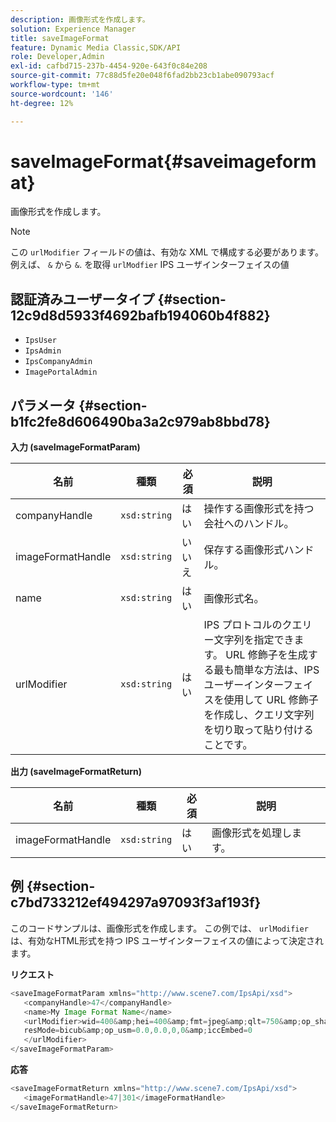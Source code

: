 ```yaml
---
description: 画像形式を作成します。
solution: Experience Manager
title: saveImageFormat
feature: Dynamic Media Classic,SDK/API
role: Developer,Admin
exl-id: cafbd715-237b-4454-920e-643f0c84e208
source-git-commit: 77c88d5fe20e048f6fad2bb23cb1abe090793acf
workflow-type: tm+mt
source-wordcount: '146'
ht-degree: 12%

---
```


# saveImageFormat{#saveimageformat}

画像形式を作成します。

>[!NOTE]
>
>この `urlModifier` フィールドの値は、有効な XML で構成する必要があります。 例えば、 `&` から `&`. を取得 `urlModfier` IPS ユーザインターフェイスの値

## 認証済みユーザータイプ {#section-12c9d8d5933f4692bafb194060b4f882}

* `IpsUser`
* `IpsAdmin`
* `IpsCompanyAdmin`
* `ImagePortalAdmin`

## パラメータ {#section-b1fc2fe8d606490ba3a2c979ab8bbd78}

**入力 (saveImageFormatParam)**

| 名前 | 種類 | 必須 | 説明 |
|---|---|---|---|
| companyHandle | `xsd:string` | はい | 操作する画像形式を持つ会社へのハンドル。 |
| imageFormatHandle | `xsd:string` | いいえ | 保存する画像形式ハンドル。 |
| name | `xsd:string` | はい | 画像形式名。 |
| urlModifier | `xsd:string` | はい | IPS プロトコルのクエリー文字列を指定できます。 URL 修飾子を生成する最も簡単な方法は、IPS ユーザーインターフェイスを使用して URL 修飾子を作成し、クエリ文字列を切り取って貼り付けることです。 |

**出力 (saveImageFormatReturn)**

| 名前 | 種類 | 必須 | 説明 |
|---|---|---|---|
| imageFormatHandle | `xsd:string` | はい | 画像形式を処理します。 |

## 例 {#section-c7bd733212ef494297a97093f3af193f}

このコードサンプルは、画像形式を作成します。 この例では、 `urlModifier` は、有効なHTML形式を持つ IPS ユーザインターフェイスの値によって決定されます。

**リクエスト**

```java
<saveImageFormatParam xmlns="http://www.scene7.com/IpsApi/xsd"> 
   <companyHandle>47</companyHandle> 
   <name>My Image Format Name</name> 
   <urlModifier>wid=400&amp;hei=400&amp;fmt=jpeg&amp;qlt=750&amp;op_sharpen=0&amp; 
   resMode=bicub&amp;op_usm=0.0,0.0,0,0&amp;iccEmbed=0 
   </urlModifier> 
</saveImageFormatParam>
```

**応答**

```java
<saveImageFormatReturn xmlns="http://www.scene7.com/IpsApi/xsd"> 
   <imageFormatHandle>47|301</imageFormatHandle> 
</saveImageFormatReturn>
```
